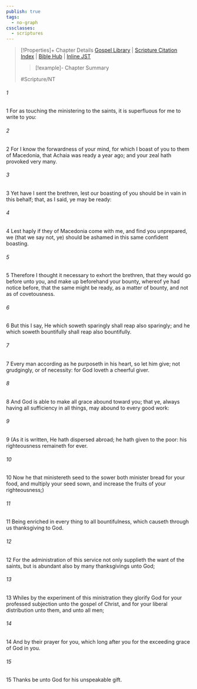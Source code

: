 ```yaml
---
publish: true
tags:
  - no-graph
cssclasses:
  - scriptures
---
```

>[!Properties]+ Chapter Details
>[Gospel Library](https://churchofjesuschrist.org/study/scriptures/nt/2-cor/9?lang=eng)    |    [Scripture Citation Index](https://scriptures.byu.edu/#09309::c09309)    |    [Bible Hub](https://biblehub.com/2_corinthians/9.htm)    |    [Inline JST](https://scripturetoolbox.com/html/ic/2Corinthians/9.html)
>>[!example]- Chapter Summary
>> 
> 
>
>#Scripture/NT
###### 1
1 For as touching the ministering to the saints, it is superfluous for me to write to you:
###### 2
2 For I know the forwardness of your mind, for which I boast of you to them of Macedonia, that Achaia was ready a year ago; and your zeal hath provoked very many.
###### 3
3 Yet have I sent the brethren, lest our boasting of you should be in vain in this behalf; that, as I said, ye may be ready:
###### 4
4 Lest haply if they of Macedonia come with me, and find you unprepared, we (that we say not, ye) should be ashamed in this same confident boasting.
###### 5
5 Therefore I thought it necessary to exhort the brethren, that they would go before unto you, and make up beforehand your bounty, whereof ye had notice before, that the same might be ready, as a matter of bounty, and not as of covetousness.
###### 6
6 But this I say, He which soweth sparingly shall reap also sparingly; and he which soweth bountifully shall reap also bountifully.
###### 7
7 Every man according as he purposeth in his heart, so let him give; not grudgingly, or of necessity: for God loveth a cheerful giver.
###### 8
8 And God is able to make all grace abound toward you; that ye, always having all sufficiency in all things, may abound to every good work:
###### 9
9 (As it is written, He hath dispersed abroad; he hath given to the poor: his righteousness remaineth for ever.
###### 10
10 Now he that ministereth seed to the sower both minister bread for your food, and multiply your seed sown, and increase the fruits of your righteousness;)
###### 11
11 Being enriched in every thing to all bountifulness, which causeth through us thanksgiving to God.
###### 12
12 For the administration of this service not only supplieth the want of the saints, but is abundant also by many thanksgivings unto God;
###### 13
13 Whiles by the experiment of this ministration they glorify God for your professed subjection unto the gospel of Christ, and for your liberal distribution unto them, and unto all men;
###### 14
14 And by their prayer for you, which long after you for the exceeding grace of God in you.
###### 15
15 Thanks be unto God for his unspeakable gift.
